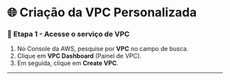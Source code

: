 # 🌐  Criação da VPC Personalizada

### 🔹 Etapa 1 - Acesse o serviço de VPC

1. No Console da AWS, pesquise por **VPC** no campo de busca.
2. Clique em **VPC Dashboard** (Painel de VPC).
3. Em seguida, clique em **Create VPC**.

---
